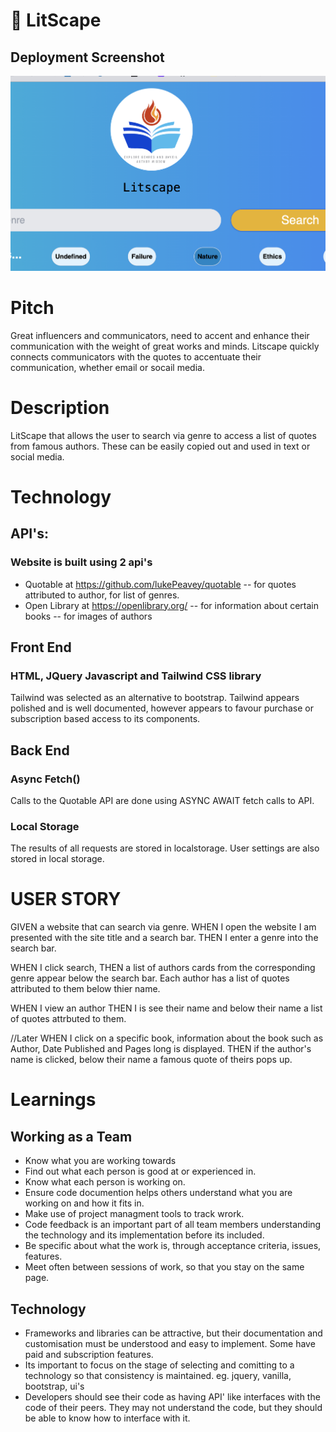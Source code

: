# 📖 LitScape

## Deployment Screenshot
![alt text](./assets/images/screenshot.png "Logo Title Text 1")

# Pitch
Great influencers and communicators, need to accent and enhance their communication with the weight of great works and minds. Litscape quickly connects communicators with the quotes to accentuate their communication, whether email or socail media.

# Description
LitScape that allows the user to search via genre to access a list of quotes from famous authors. These can be easily copied out and used in text or social media.  

# Technology

## API's:
### Website is built using 2 api's
- Quotable at https://github.com/lukePeavey/quotable
-- for quotes attributed to author, for list of genres.
- Open Library at https://openlibrary.org/
-- for information about certain books
-- for images of authors

## Front End
### HTML, JQuery Javascript and Tailwind CSS library
Tailwind was selected as an alternative to bootstrap. Tailwind appears polished and is well documented, however appears to favour purchase or subscription based access to its components. 

## Back End
### Async Fetch()
Calls to the Quotable API are done using ASYNC AWAIT fetch calls to API. 

### Local Storage
The results of all requests are stored in localstorage. User settings are also stored in local storage.

# USER STORY

GIVEN a website that can search via genre.
WHEN I open the website I am presented with the site title and a search bar.
THEN I enter a genre into the search bar.

WHEN I click search, 
THEN a list of authors cards from the corresponding genre appear below the search bar. Each author has a list of quotes attributed to them below thier name.

WHEN I view an author
THEN I is see their name and below their name a list of quotes attrbuted to them.

//Later
WHEN I click on a specific book, information about the book such as Author, Date Published and Pages long is displayed.
THEN if the author's name is clicked, below their name a famous quote of theirs pops up.

# Learnings

## Working as a Team

- Know what you are working towards
- Find out what each person is good at or experienced in.
- Know what each person is working on. 
- Ensure code documention helps others understand what you are working on and how it fits in.
- Make use of project managment tools to track wrork.
- Code feedback is an important part of all team members understanding the technology and its implementation before its included.
- Be specific about what the work is, through acceptance criteria, issues, features.
- Meet often between sessions of work, so that you stay on the same page.

## Technology
- Frameworks and libraries can be attractive, but their documentation and customisation must be understood and easy to implement. Some have paid and subscription features.
- Its important to focus on the stage of selecting and comitting to a technology so that consistency is maintained. eg. jquery, vanilla, bootstrap, ui's
- Developers should see their code as having API' like interfaces with the code of their peers. They may not understand the code, but they should be able to know how to interface with it.





